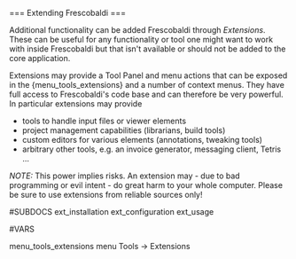 === Extending Frescobaldi ===

Additional functionality can be added Frescobaldi through *Extensions*. These can
be useful for any functionality or tool one might want to work with inside
Frescobaldi but that isn't available or should not be added to the core
application.

Extensions may provide a Tool Panel and menu actions that can be exposed in the
{menu_tools_extensions} and a number of context menus. They have full access to
Frescobaldi's code base and can therefore be very powerful. In particular
extensions may provide

* tools to handle input files or viewer elements
* project management capabilities (librarians, build tools)
* custom editors for various elements (annotations, tweaking tools)
* arbitrary other tools, e.g. an invoice generator, messaging client, Tetris ...

*NOTE:* This power implies risks. An extension may - due to bad programming or
evil intent - do great harm to your whole computer. Please be sure to use
extensions from reliable sources only!

#SUBDOCS
ext_installation
ext_configuration
ext_usage

#VARS

menu_tools_extensions    menu Tools -> Extensions
